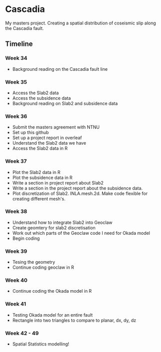 # Cascadia
My masters project. Creating a spatial distribution of coseismic slip along the Cascadia fault.

## Timeline
### Week 34
- Background reading on the Cascadia fault line
### Week 35
- Access the Slab2 data
- Access the subsidence data
- Background reading on Slab2 and subsidence data
### Week 36
- Submit the masters agreement with NTNU
- Set up this github
- Set up a project report in overleaf
- Understand the Slab2 data we have
- Access the Slab2 data in R
### Week 37
- Plot the Slab2 data in R
- Plot the subsidence data in R
- Write a section in project report about Slab2
- Write a section in the project report about the subsidence data.
- Plot discretization of Slab2. INLA.mesh.2d. Make code flexible for creating different mesh's.
### Week 38
- Understand how to integrate Slab2 into Geoclaw
- Create geomtery for slab2 discretisation
- Work out which parts of the Geoclaw code I need for Okada model
- Begin coding
### Week 39
- Tesing the geometry
- Continue coding geoclaw in R
### Week 40
- Continue coding the Okada model in R
### Week 41
- Testing Okada model for an entire fault
- Rectangle into two triangles to compare to planar, dx, dy, dz
### Week 42 - 49
- Spatial Statistics modelling!

